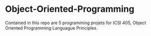 # Object-Oriented-Programming
Contained in this repo are 5 programming projets for ICSI 405, Object Oriented Programming Languague Principles. 
